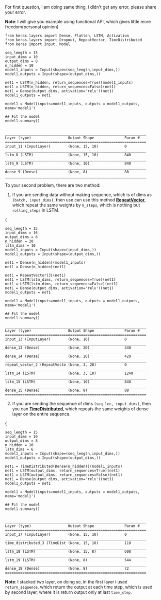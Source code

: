 

For first question, i am doing same thing, i didn't get any error, please share your error.

**Note**: I will give you example using functional API, which gives little more freedom(personal opinion)


    from keras.layers import Dense, Flatten, LSTM, Activation
    from keras.layers import Dropout, RepeatVector, TimeDistributed
    from keras import Input, Model
    
    seq_length = 15
    input_dims = 10
    output_dims = 8
    n_hidden = 10
    model1_inputs = Input(shape=(seq_length,input_dims,))
    model1_outputs = Input(shape=(output_dims,))
    
    net1 = LSTM(n_hidden, return_sequences=True)(model1_inputs)
    net1 = LSTM(n_hidden, return_sequences=False)(net1)
    net1 = Dense(output_dims, activation='relu')(net1)
    model1_outputs = net1
    
    model1 = Model(inputs=model1_inputs, outputs = model1_outputs, name='model1')
    
    ## Fit the model
    model1.summary()


    _________________________________________________________________
    Layer (type)                 Output Shape              Param #   
    =================================================================
    input_11 (InputLayer)        (None, 15, 10)            0         
    _________________________________________________________________
    lstm_8 (LSTM)                (None, 15, 10)            840       
    _________________________________________________________________
    lstm_9 (LSTM)                (None, 10)                840       
    _________________________________________________________________
    dense_9 (Dense)              (None, 8)                 88        
    _________________________________________________________________





To your second problem, there are two method:

1. If you are sending data without making sequence, which is of dims as `(batch, input_dims)`, then use can use this method [**RepeatVector**](https://keras.io/layers/core/), which repeat the same weights by `n_steps`, which is nothing but `rolling_steps` in LSTM.

{

    seq_length = 15
    input_dims = 16
    output_dims = 8
    n_hidden = 20
    lstm_dims = 10
    model1_inputs = Input(shape=(input_dims,))
    model1_outputs = Input(shape=(output_dims,))
    
    net1 = Dense(n_hidden)(model1_inputs)
    net1 = Dense(n_hidden)(net1)
    
    net1 = RepeatVector(3)(net1)
    net1 = LSTM(lstm_dims, return_sequences=True)(net1)
    net1 = LSTM(lstm_dims, return_sequences=False)(net1)
    net1 = Dense(output_dims, activation='relu')(net1)
    model1_outputs = net1
    
    model1 = Model(inputs=model1_inputs, outputs = model1_outputs, name='model1')
    
    ## Fit the model
    model1.summary()

    _________________________________________________________________
    Layer (type)                 Output Shape              Param #   
    =================================================================
    input_13 (InputLayer)        (None, 16)                0         
    _________________________________________________________________
    dense_13 (Dense)             (None, 20)                340       
    _________________________________________________________________
    dense_14 (Dense)             (None, 20)                420       
    _________________________________________________________________
    repeat_vector_2 (RepeatVecto (None, 3, 20)             0         
    _________________________________________________________________
    lstm_14 (LSTM)               (None, 3, 10)             1240      
    _________________________________________________________________
    lstm_15 (LSTM)               (None, 10)                840       
    _________________________________________________________________
    dense_15 (Dense)             (None, 8)                 88        
    =================================================================



 2. If you are sending the sequence of dims `(seq_len, input_dims)`, then you can [**TimeDistributed**](https://keras.io/layers/wrappers/), which repeats the same weights of dense layer on the entire sequence.
 

{

    seq_length = 15
    input_dims = 10
    output_dims = 8
    n_hidden = 10
    lstm_dims = 6
    model1_inputs = Input(shape=(seq_length,input_dims,))
    model1_outputs = Input(shape=(output_dims,))
    
    net1 = TimeDistributed(Dense(n_hidden))(model1_inputs)
    net1 = LSTM(output_dims, return_sequences=True)(net1)
    net1 = LSTM(output_dims, return_sequences=False)(net1)
    net1 = Dense(output_dims, activation='relu')(net1)
    model1_outputs = net1
    
    model1 = Model(inputs=model1_inputs, outputs = model1_outputs, name='model1')
    
    ## Fit the model
    model1.summary()
    
    
    _________________________________________________________________
    Layer (type)                 Output Shape              Param #   
    =================================================================
    input_17 (InputLayer)        (None, 15, 10)            0         
    _________________________________________________________________
    time_distributed_3 (TimeDist (None, 15, 10)            110       
    _________________________________________________________________
    lstm_18 (LSTM)               (None, 15, 8)             608       
    _________________________________________________________________
    lstm_19 (LSTM)               (None, 8)                 544       
    _________________________________________________________________
    dense_19 (Dense)             (None, 8)                 72        
    =================================================================



**Note**: I stacked two layer, on doing so, in the first layer i used `return_sequence`, which return the output at each time step, which is used by second layer, where it is return output only at last `time_step`.

